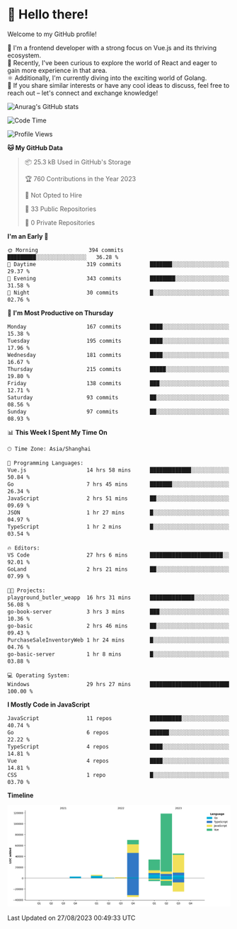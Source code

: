# 👋 Hello there!

Welcome to my GitHub profile!

🤑 I'm a frontend developer with a strong focus on Vue.js and its thriving ecosystem.    
🌱 Recently, I've been curious to explore the world of React and eager to gain more experience in that area.   
⚛️ Additionally, I'm currently diving into the exciting world of Golang.   
🚀 If you share similar interests or have any cool ideas to discuss, feel free to reach out – let's connect and exchange knowledge!    

![Anurag's GitHub stats](https://github-readme-stats.vercel.app/api?username=huangyul&show_icons=true&&title_color=fff&icon_color=79ff97&text_color=9f9f9f&bg_color=151515&count_private=true)

<!--START_SECTION:waka-->
![Code Time](http://img.shields.io/badge/Code%20Time-400%20hrs%2038%20mins-blue)

![Profile Views](http://img.shields.io/badge/Profile%20Views-0-blue)

**🐱 My GitHub Data** 

> 📦 25.3 kB Used in GitHub's Storage 
 > 
> 🏆 760 Contributions in the Year 2023
 > 
> 🚫 Not Opted to Hire
 > 
> 📜 33 Public Repositories 
 > 
> 🔑 0 Private Repositories 
 > 
**I'm an Early 🐤** 

```text
🌞 Morning                394 commits         █████████░░░░░░░░░░░░░░░░   36.28 % 
🌆 Daytime                319 commits         ███████░░░░░░░░░░░░░░░░░░   29.37 % 
🌃 Evening                343 commits         ████████░░░░░░░░░░░░░░░░░   31.58 % 
🌙 Night                  30 commits          █░░░░░░░░░░░░░░░░░░░░░░░░   02.76 % 
```
📅 **I'm Most Productive on Thursday** 

```text
Monday                   167 commits         ████░░░░░░░░░░░░░░░░░░░░░   15.38 % 
Tuesday                  195 commits         ████░░░░░░░░░░░░░░░░░░░░░   17.96 % 
Wednesday                181 commits         ████░░░░░░░░░░░░░░░░░░░░░   16.67 % 
Thursday                 215 commits         █████░░░░░░░░░░░░░░░░░░░░   19.80 % 
Friday                   138 commits         ███░░░░░░░░░░░░░░░░░░░░░░   12.71 % 
Saturday                 93 commits          ██░░░░░░░░░░░░░░░░░░░░░░░   08.56 % 
Sunday                   97 commits          ██░░░░░░░░░░░░░░░░░░░░░░░   08.93 % 
```


📊 **This Week I Spent My Time On** 

```text
🕑︎ Time Zone: Asia/Shanghai

💬 Programming Languages: 
Vue.js                   14 hrs 58 mins      █████████████░░░░░░░░░░░░   50.84 % 
Go                       7 hrs 45 mins       ███████░░░░░░░░░░░░░░░░░░   26.34 % 
JavaScript               2 hrs 51 mins       ██░░░░░░░░░░░░░░░░░░░░░░░   09.69 % 
JSON                     1 hr 27 mins        █░░░░░░░░░░░░░░░░░░░░░░░░   04.97 % 
TypeScript               1 hr 2 mins         █░░░░░░░░░░░░░░░░░░░░░░░░   03.54 % 

🔥 Editors: 
VS Code                  27 hrs 6 mins       ███████████████████████░░   92.01 % 
GoLand                   2 hrs 21 mins       ██░░░░░░░░░░░░░░░░░░░░░░░   07.99 % 

🐱‍💻 Projects: 
playground_butler_weapp  16 hrs 31 mins      ██████████████░░░░░░░░░░░   56.08 % 
go-book-server           3 hrs 3 mins        ███░░░░░░░░░░░░░░░░░░░░░░   10.36 % 
go-basic                 2 hrs 46 mins       ██░░░░░░░░░░░░░░░░░░░░░░░   09.43 % 
PurchaseSaleInventoryWeb 1 hr 24 mins        █░░░░░░░░░░░░░░░░░░░░░░░░   04.76 % 
go-basic-server          1 hr 8 mins         █░░░░░░░░░░░░░░░░░░░░░░░░   03.88 % 

💻 Operating System: 
Windows                  29 hrs 27 mins      █████████████████████████   100.00 % 
```

**I Mostly Code in JavaScript** 

```text
JavaScript               11 repos            ██████████░░░░░░░░░░░░░░░   40.74 % 
Go                       6 repos             ██████░░░░░░░░░░░░░░░░░░░   22.22 % 
TypeScript               4 repos             ████░░░░░░░░░░░░░░░░░░░░░   14.81 % 
Vue                      4 repos             ████░░░░░░░░░░░░░░░░░░░░░   14.81 % 
CSS                      1 repo              █░░░░░░░░░░░░░░░░░░░░░░░░   03.70 % 
```



**Timeline**

![Lines of Code chart](https://raw.githubusercontent.com/huangyul/huangyul/main/assets/bar_graph.png)


 Last Updated on 27/08/2023 00:49:33 UTC
<!--END_SECTION:waka-->
